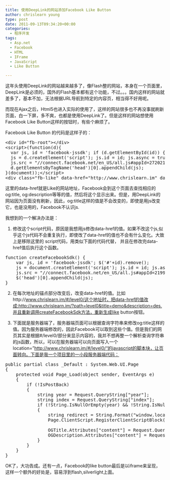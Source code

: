 ```yaml
---
title: 使用DeepLink的网站添加Facebook Like Button
author: chrislearn young
type: post
date: 2011-09-13T09:34:20+00:00
categories:
  - 程序开发
tags:
  - Asp.net
  - Facebook
  - HTML
  - IFrame
  - JavaScript
  - Like Button

---
```

这年头使用DeepLink的网站越来越多了，像Flash整的网站，本身在一个页面里，DeepLink是必须的，国外的Flash基本都有这个功能，不过。。。国内这样的网站就差多了，基本不加，无法根据URL导航到特定的内容页，相当得不好用呢。

<!--more-->
而现在Ajax之后，Html5也进入实际的使用了，这样的网站很多也不再没事就刷新页面，白一下屏，多不爽，也都是使用DeepLink了。但是这样的网站想使用Facebook Like Button这样的按钮时，有些个麻烦了。

Facebook Like Button 的代码是这样子的：

<pre class="brush:xml">&lt;div id="fb-root"&gt;&lt;/div&gt;
&lt;script&gt;(function(d){
  var js, id = 'facebook-jssdk'; if (d.getElementById(id)) {return;}
  js = d.createElement('script'); js.id = id; js.async = true;
  js.src = "//connect.facebook.net/en_US/all.js#appId=272021599483200&xfbml=1";
  d.getElementsByTagName('head')[0].appendChild(js);
}(document));&lt;/script&gt;
&lt;div class="fb-like" data-href="http://www.chrislearn.im" data-send="true" data-width="450" data-show-faces="true"&gt;&lt;/div&gt;</pre>

这里的data-href就是Like的网站地址，Facebook会到这个页面去查找相应的og:title, og:description等等的值，然后将这个显示出来。但是，用DeepLink的网站因为页面没有刷新，因此，og:title这样的值是不会改变的，即使是用js改变它，也是没用的，Facebook不认识js.
  
我想到的一个解决办法是：
  
1. 修改这个script代码，原因是我想用js修改data-href的值。如果不改这个js,似乎这个js代码不会重复执行，即使改了data-href的值也不会有什么变化。大致上是移除这里的 script代码，用类似下面的代码代替， 并且在修改完data-href值后执行这个函数。

<pre class="brush:js">function createFacebookSdk() {
    var js, id = 'facebook-jssdk'; $('#'+id).remove();
    js = document.createElement('script'); js.id = id; js.async = true;
    js.src = "//connect.facebook.net/en_US/all.js#appId=219934971396743&xfbml=1";
    $('head')[0].appendChild(js);
}</pre>

2. 在每次地址的锚点部分改变后，改变data-href的值。比如http://www.chrislearn.im/#/level0/这个地址时，把data-href的值改成:http://www.chrislearn.im/?path=level0&title=demo&description=des.并且重新调用createFacebookSdk方法，重新生成like button按钮。
  
3. 下面就是服务器端了，服务器端页面可以根据查询字符串来修改og:title这样的值。因为服务器端修改的，因此Facebook可以取到这些个值。但是我们的网页其实是根据#/level0/部分来显示内容的，我并不想再整一个解析查询字符串的js函数，所以，可以在服务器端可以向页面写入一个location=&#8221;http://www.chrislearn.im/#/level0/“的javascript的脚本块，让页面转向。下面是我一个项目里的一小段服务器端代码：

<pre class="brush:csharp">public partial class _Default : System.Web.UI.Page
{
    protected void Page_Load(object sender, EventArgs e)
    {
        if (!IsPostBack)
        {
            string year = Request.QueryString["year"];
            string index = Request.QueryString["index"];
            if (!String.IsNullOrEmpty(year) && !String.IsNullOrEmpty(index))
            {
                string redirect = String.Format("window.location=\"Default.aspx#/{0}/{1}/\";", year, index);
                Page.ClientScript.RegisterClientScriptBlock(this.GetType(), "RedirectByQueryString", redirect, true);

                OGTitle.Attributes["content"] = Request.QueryString["title"];
                OGDescription.Attributes["content"] = Request.QueryString["description"];
            }
        }
    }
}</pre>

OK了，大功告成。还有一点，Facebook的like button最后是以iframe来呈现，这样一个额外的好处是，容易浮到flash,silverlight上面。